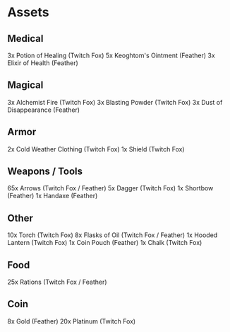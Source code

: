# Assets

## Medical
3x Potion of Healing (Twitch Fox)
5x Keoghtom's Ointment (Feather)
3x Elixir of Health (Feather)
## Magical
3x Alchemist Fire (Twitch Fox)
3x Blasting Powder (Twitch Fox)
3x Dust of Disappearance (Feather)
## Armor
2x Cold Weather Clothing (Twitch Fox)
1x Shield (Twitch Fox)
## Weapons / Tools
65x Arrows  (Twitch Fox / Feather)
5x Dagger (Twitch Fox)
1x Shortbow (Feather)
1x Handaxe (Feather)
## Other
10x Torch  (Twitch Fox)
8x Flasks of Oil  (Twitch Fox / Feather)
1x Hooded Lantern (Twitch Fox)
1x Coin Pouch (Feather)
1x Chalk (Twitch Fox)
## Food
25x Rations  (Twitch Fox / Feather)
## Coin
8x Gold (Feather)
20x Platinum (Twitch Fox)

